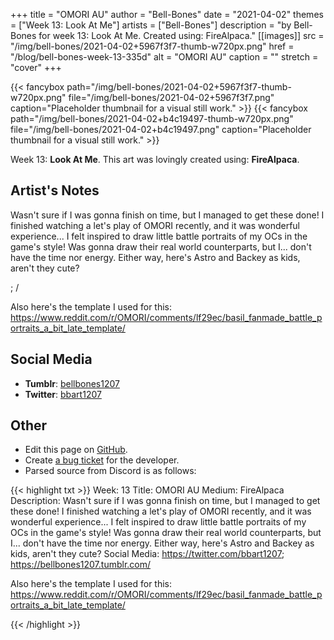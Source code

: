 +++
title =       "OMORI AU"
author =      "Bell-Bones"
date =        "2021-04-02"
themes =      ["Week 13: Look At Me"]
artists =     ["Bell-Bones"]
description = "by Bell-Bones for week 13: Look At Me. Created using: FireAlpaca."
[[images]]
      src = "/img/bell-bones/2021-04-02+5967f3f7-thumb-w720px.png"
      href = "/blog/bell-bones-week-13-335d"
      alt = "OMORI AU"
      caption = ""
      stretch = "cover"
+++

{{< fancybox path="/img/bell-bones/2021-04-02+5967f3f7-thumb-w720px.png" file="/img/bell-bones/2021-04-02+5967f3f7.png" caption="Placeholder thumbnail for a visual still work." >}}
{{< fancybox path="/img/bell-bones/2021-04-02+b4c19497-thumb-w720px.png" file="/img/bell-bones/2021-04-02+b4c19497.png" caption="Placeholder thumbnail for a visual still work." >}}


Week 13: **Look At Me**. This art was lovingly created using: **FireAlpaca**.

## Artist's Notes

Wasn't sure if I was gonna finish on time, but I managed to get these done! I finished watching a let's play of OMORI recently, and it was wonderful experience... I felt inspired to draw little battle portraits of my OCs in the game's style! Was gonna draw their real world counterparts, but I... don't have the time nor energy. Either way, here's Astro and Backey as kids, aren't they cute?

; /

Also here's the template I used for this: https://www.reddit.com/r/OMORI/comments/lf29ec/basil_fanmade_battle_portraits_a_bit_late_template/

## Social Media

- **Tumblr**: <a href='https://bellbones1207.tumblr.com' target='_blank'>bellbones1207</a>
- **Twitter**: <a href='https://twitter.com/bbart1207' target='_blank'>bbart1207</a>

## Other

- Edit this page on [GitHub](https://github.com/teaminkling/web-refresh/edit/main/content/blog/bell-bones-week-13-335d.md).
- Create [a bug ticket](https://github.com/teaminkling/web-refresh/issues/new?assignees=&labels=bug&template=problem-report.md&title=) for the developer.
- Parsed source from Discord is as follows:

{{< highlight txt >}}
Week: 13
Title: OMORI AU
Medium: FireAlpaca
Description: Wasn't sure if I was gonna finish on time, but I managed to get these done! I finished watching a let's play of OMORI recently, and it was wonderful experience... I felt inspired to draw little battle portraits of my OCs in the game's style! Was gonna draw their real world counterparts, but I... don't have the time nor energy. Either way, here's Astro and Backey as kids, aren't they cute?
Social Media: https://twitter.com/bbart1207; https://bellbones1207.tumblr.com/

Also here's the template I used for this: https://www.reddit.com/r/OMORI/comments/lf29ec/basil_fanmade_battle_portraits_a_bit_late_template/


{{< /highlight >}}